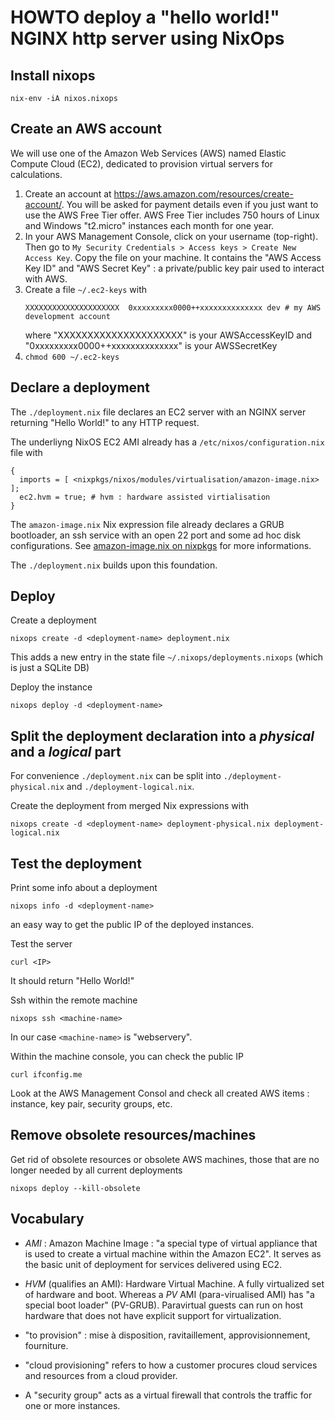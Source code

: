 # HOWTO deploy a "hello world!" NGINX http server using NixOps

## Install nixops

```
nix-env -iA nixos.nixops
```

## Create an AWS account 

We will use one of the Amazon Web Services (AWS) named Elastic Compute Cloud (EC2), dedicated to provision virtual servers for calculations.

1. Create an account at https://aws.amazon.com/resources/create-account/. 
   You will be asked for payment details even if you just want to use the AWS Free Tier offer. 
   AWS Free Tier includes 750 hours of Linux and Windows "t2.micro" instances each month for one year.
2. In your AWS Management Console, click on your username (top-right). 
   Then go to `My Security Credentials > Access keys > Create New Access Key`. 
   Copy the file on your machine. 
   It contains the "AWS Access Key ID" and "AWS Secret Key" : a private/public key pair used to interact with AWS.
3. Create a file `~/.ec2-keys` with
   ```
   XXXXXXXXXXXXXXXXXXXXX  0xxxxxxxxx0000++xxxxxxxxxxxxxx dev # my AWS development account
   ```
   where "XXXXXXXXXXXXXXXXXXXXX" is your AWSAccessKeyID and "0xxxxxxxxx0000++xxxxxxxxxxxxxx" is your AWSSecretKey
4. `chmod 600 ~/.ec2-keys`


## Declare a deployment 

The `./deployment.nix` file declares an EC2 server with an NGINX server returning "Hello World!" to any HTTP request.

The underliyng NixOS EC2 AMI already has a `/etc/nixos/configuration.nix` file with 
```
{
  imports = [ <nixpkgs/nixos/modules/virtualisation/amazon-image.nix> ];
  ec2.hvm = true; # hvm : hardware assisted virtialisation
}
```
The `amazon-image.nix` Nix expression file already declares a GRUB bootloader, an ssh service with an open 22 port and some ad hoc disk configurations. 
See [amazon-image.nix on nixpkgs](https://github.com/NixOS/nixpkgs/blob/master/nixos/modules/virtualisation/amazon-image.nix) for more informations.

The `./deployment.nix` builds upon this foundation.

## Deploy

Create a deployment 
```
nixops create -d <deployment-name> deployment.nix
```
This adds a new entry in the state file `~/.nixops/deployments.nixops` (which is just a SQLite DB)

Deploy the instance
```
nixops deploy -d <deployment-name>
```

## Split the deployment declaration into a _physical_ and a _logical_ part

For convenience `./deployment.nix` can be split into `./deployment-physical.nix` and `./deployment-logical.nix`.

Create the deployment from merged Nix expressions with
```
nixops create -d <deployment-name> deployment-physical.nix deployment-logical.nix
```

## Test the deployment

Print some info about a deployment 
```
nixops info -d <deployment-name>
```
an easy way to get the public IP of the deployed instances.

Test the server
```
curl <IP>
```
It should return "Hello World!"

Ssh within the remote machine 
```
nixops ssh <machine-name>
```
In our case `<machine-name>` is "webservery".

Within the machine console, you can check the public IP
```
curl ifconfig.me
```

Look at the AWS Management Consol and check all created AWS items : instance, key pair, security groups, etc.

## Remove obsolete resources/machines

Get rid of obsolete resources or obsolete AWS machines, those that are no longer needed by all current deployments
```
nixops deploy --kill-obsolete
```

## Vocabulary

- *AMI* : Amazon Machine Image : "a special type of virtual appliance that is used to create a virtual machine within the Amazon EC2". 
   It serves as the basic unit of deployment for services delivered using EC2.

- *HVM* (qualifies an AMI): Hardware Virtual Machine. A fully virtualized set of hardware and boot. Whereas a *PV* AMI (para-virualised AMI) has "a special boot loader" (PV-GRUB). Paravirtual guests can run on host hardware that does not have explicit support for virtualization.

- "to provision" : mise à disposition, ravitaillement, approvisionnement, fourniture.

- "cloud provisioning" refers to how a customer procures cloud services and resources from a cloud provider.

- A "security group" acts as a virtual firewall that controls the traffic for one or more instances.

